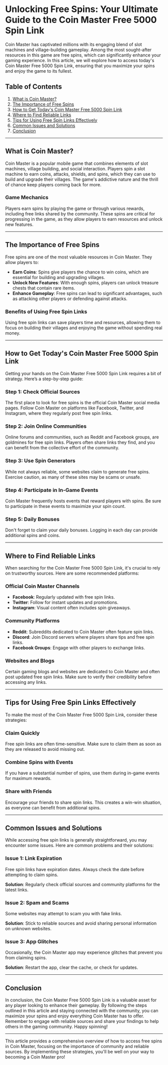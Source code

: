 # Unlocking Free Spins: Your Ultimate Guide to the Coin Master Free 5000 Spin Link

Coin Master has captivated millions with its engaging blend of slot machines and village-building gameplay. Among the most sought-after resources in this game are free spins, which can significantly enhance your gaming experience. In this article, we will explore how to access today's Coin Master Free 5000 Spin Link, ensuring that you maximize your spins and enjoy the game to its fullest.

## Table of Contents

1. [What is Coin Master?](#what-is-coin-master)
2. [The Importance of Free Spins](#the-importance-of-free-spins)
3. [How to Get Today's Coin Master Free 5000 Spin Link](#how-to-get-todays-coin-master-free-5000-spin-link)
4. [Where to Find Reliable Links](#where-to-find-reliable-links)
5. [Tips for Using Free Spin Links Effectively](#tips-for-using-free-spin-links-effectively)
6. [Common Issues and Solutions](#common-issues-and-solutions)
7. [Conclusion](#conclusion)

---

## What is Coin Master?

Coin Master is a popular mobile game that combines elements of slot machines, village building, and social interaction. Players spin a slot machine to earn coins, attacks, shields, and spins, which they can use to build and upgrade their villages. The game's addictive nature and the thrill of chance keep players coming back for more. 

### Game Mechanics

Players earn spins by playing the game or through various rewards, including free links shared by the community. These spins are critical for progressing in the game, as they allow players to earn resources and unlock new features.

---

## The Importance of Free Spins

Free spins are one of the most valuable resources in Coin Master. They allow players to:

- **Earn Coins**: Spins give players the chance to win coins, which are essential for building and upgrading villages.
- **Unlock New Features**: With enough spins, players can unlock treasure chests that contain rare items.
- **Enhance Gameplay**: Free spins can lead to significant advantages, such as attacking other players or defending against attacks.

### Benefits of Using Free Spin Links

Using free spin links can save players time and resources, allowing them to focus on building their villages and enjoying the game without spending real money.

---

## How to Get Today's Coin Master Free 5000 Spin Link

Getting your hands on the Coin Master Free 5000 Spin Link requires a bit of strategy. Here’s a step-by-step guide:

### Step 1: Check Official Sources

The first place to look for free spins is the official Coin Master social media pages. Follow Coin Master on platforms like Facebook, Twitter, and Instagram, where they regularly post free spin links.

### Step 2: Join Online Communities

Online forums and communities, such as Reddit and Facebook groups, are goldmines for free spin links. Players often share links they find, and you can benefit from the collective effort of the community.

### Step 3: Use Spin Generators

While not always reliable, some websites claim to generate free spins. Exercise caution, as many of these sites may be scams or unsafe.

### Step 4: Participate in In-Game Events

Coin Master frequently hosts events that reward players with spins. Be sure to participate in these events to maximize your spin count.

### Step 5: Daily Bonuses

Don't forget to claim your daily bonuses. Logging in each day can provide additional spins and coins.

---

## Where to Find Reliable Links

When searching for the Coin Master Free 5000 Spin Link, it's crucial to rely on trustworthy sources. Here are some recommended platforms:

### Official Coin Master Channels

- **Facebook**: Regularly updated with free spin links.
- **Twitter**: Follow for instant updates and promotions.
- **Instagram**: Visual content often includes spin giveaways.

### Community Platforms

- **Reddit**: Subreddits dedicated to Coin Master often feature spin links.
- **Discord**: Join Discord servers where players share tips and free spin links.
- **Facebook Groups**: Engage with other players to exchange links.

### Websites and Blogs

Certain gaming blogs and websites are dedicated to Coin Master and often post updated free spin links. Make sure to verify their credibility before accessing any links.

---

## Tips for Using Free Spin Links Effectively

To make the most of the Coin Master Free 5000 Spin Link, consider these strategies:

### Claim Quickly

Free spin links are often time-sensitive. Make sure to claim them as soon as they are released to avoid missing out.

### Combine Spins with Events

If you have a substantial number of spins, use them during in-game events for maximum rewards.

### Share with Friends

Encourage your friends to share spin links. This creates a win-win situation, as everyone can benefit from additional spins.

---

## Common Issues and Solutions

While accessing free spin links is generally straightforward, you may encounter some issues. Here are common problems and their solutions:

### Issue 1: Link Expiration

Free spin links have expiration dates. Always check the date before attempting to claim spins.

**Solution**: Regularly check official sources and community platforms for the latest links.

### Issue 2: Spam and Scams

Some websites may attempt to scam you with fake links.

**Solution**: Stick to reliable sources and avoid sharing personal information on unknown websites.

### Issue 3: App Glitches

Occasionally, the Coin Master app may experience glitches that prevent you from claiming spins.

**Solution**: Restart the app, clear the cache, or check for updates.

---

## Conclusion

In conclusion, the Coin Master Free 5000 Spin Link is a valuable asset for any player looking to enhance their gameplay. By following the steps outlined in this article and staying connected with the community, you can maximize your spins and enjoy everything Coin Master has to offer. Remember to engage with reliable sources and share your findings to help others in the gaming community. Happy spinning!

--- 

This article provides a comprehensive overview of how to access free spins in Coin Master, focusing on the importance of community and reliable sources. By implementing these strategies, you'll be well on your way to becoming a Coin Master pro!
